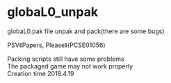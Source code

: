 # globaL0_unpak
globaL0.pak file unpak and pack(there are some bugs)

PSV《Papers, Please》(PCSE01056)  

Packing scripts still have some problems  
The packaged game may not work properly  
Creation time  2018.4.19
